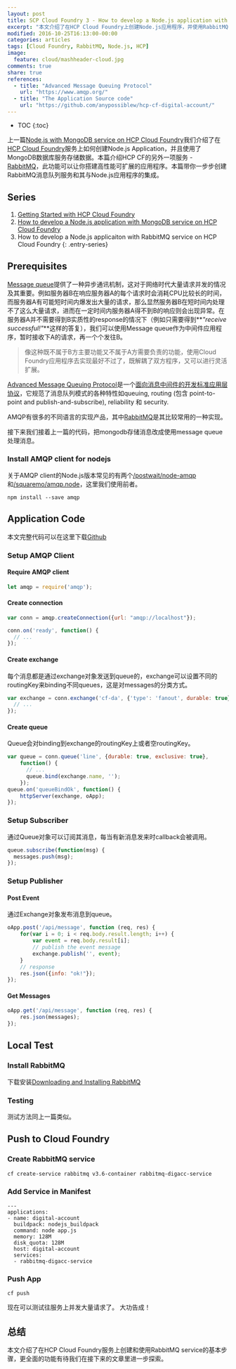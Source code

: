 ```yaml
---
layout: post
title: SCP Cloud Foundry 3 - How to develop a Node.js application with RabbitMQ service
excerpt: "本文介绍了在HCP Cloud Foundry上创建Node.js应用程序，并使用RabbitMQ service接受分发消息的功能。使用到了一些Cloud Foundry的基础命令"
modified: 2016-10-25T16:13:00-00:00
categories: articles
tags: [Cloud Foundry, RabbitMQ, Node.js, HCP]
image:
  feature: cloud/mashheader-cloud.jpg
comments: true
share: true
references:
  - title: "Advanced Message Queuing Protocol"
    url: "https://www.amqp.org/"
  - title: "The Application Source code"
    url: "https://github.com/anypossiblew/hcp-cf-digital-account/"
---
```


* TOC
{:toc}

上一篇[Node.js with MongoDB service on HCP Cloud Foundry](/articles/nodejs-with-mongodb-on-hcp-cloud-foundry/)我们介绍了在[HCP Cloud Foundry][2]服务上如何创建Node.js Application，并且使用了MongoDB数据库服务存储数据。本篇介绍HCP CF的另外一项服务 - [RabbitMQ][4]，此功能可以让你搭建高性能可扩展的应用程序。本篇带你一步步创建RabbitMQ消息队列服务和其与Node.js应用程序的集成。

## Series

1. [Getting Started with HCP Cloud Foundry](/articles/getting-started-with-hcp-cloud-foundry/)
2. [How to develop a Node.js application with MongoDB service on HCP Cloud Foundry](/articles/nodejs-with-mongodb-on-hcp-cloud-foundry/)
3. How to develop a Node.js applicaiton with RabbitMQ service on HCP Cloud Foundry
{: .entry-series}

## Prerequisites

[Message queue][6]提供了一种异步通讯机制，这对于网络时代大量请求并发的情况及其重要。例如服务器B在响应服务器A的每个请求时会消耗CPU比较长的时间，而服务器A有可能短时间内爆发出大量的请求，那么显然服务器B在短时间内处理不了这么大量请求，进而在一定时间内服务器A得不到B的响应则会出现异常。在服务器A并不需要得到B实质性的response的情况下（例如只需要得到**_"receive successful!"_**这样的答复），我们可以使用Message queue作为中间件应用程序，暂时接收下A的请求，再一个个发往B。

> 像这种既不属于B方主要功能又不属于A方需要负责的功能，使用Cloud Foundry应用程序去实现最好不过了，既解耦了双方程序，又可以进行灵活扩展。

[Advanced Message Queuing Protocol][7]是一个[面向消息中间件的开发标准应用层协议][8]，它规范了消息队列模式的各种特性如queuing, routing (包含 point-to-point and publish-and-subscribe), reliability 和 security.

AMQP有很多的不同语言的实现产品，其中[RabbitMQ][4]是其比较常用的一种实现。

接下来我们接着上一篇的代码，把mongodb存储消息改成使用message queue处理消息。


### Install AMQP client for nodejs

关于AMQP client的Node.js版本常见的有两个[/postwait/node-amqp](https://github.com/postwait/node-amqp)和[/squaremo/amqp.node](https://github.com/squaremo/amqp.node)，这里我们使用前者。

`npm install --save amqp`


## Application Code

本文完整代码可以在这里下载[Github][5]

### Setup AMQP Client

#### Require AMQP client

```javascript
let amqp = require('amqp');
```

#### Create connection

```javascript
var conn = amqp.createConnection({url: "amqp://localhost"});

conn.on('ready', function() {
  // ...
});
```

#### Create exchange

每个消息都是通过exchange对象发送到queue的，exchange可以设置不同的routingKey来binding不同queues，这是对messages的分类方式。

```javascript
var exchange = conn.exchange('cf-da', {'type': 'fanout', durable: true}, function() {
  // ...
});
```

#### Create queue

Queue会对binding到exchange的routingKey上或者空routingKey。

```javascript
var queue = conn.queue('line', {durable: true, exclusive: true},
    function() {
      // ...
      queue.bind(exchange.name, '');
    });
queue.on('queueBindOk', function() {
    httpServer(exchange, oApp);
});
```

### Setup Subscriber

通过Queue对象可以订阅其消息，每当有新消息发来时callback会被调用。

```javascript
queue.subscribe(function(msg) {
  messages.push(msg);
});
```

### Setup Publisher

#### Post Event

通过Exchange对象发布消息到queue。

```javascript
oApp.post('/api/message', function (req, res) {
    for(var i = 0; i < req.body.result.length; i++) {
        var event = req.body.result[i];
        // publish the event message
        exchange.publish('', event);
    }
    // response
    res.json({info: "ok!"});
});
```

#### Get Messages

```javascript
oApp.get('/api/message', function (req, res) {
    res.json(messages);
});
```

## Local Test

### Install RabbitMQ

下载安装[Downloading and Installing RabbitMQ](https://www.rabbitmq.com/download.html)

### Testing

测试方法同上一篇类似。

## Push to Cloud Foundry

### Create RabbitMQ service

`cf create-service rabbitmq v3.6-container rabbitmq-digacc-service`

### Add Service in Manifest

```
---
applications:
- name: digital-account
  buildpack: nodejs_buildpack
  command: node app.js
  memory: 128M
  disk_quota: 128M
  host: digital-account
  services:
  - rabbitmq-digacc-service
```

### Push App

`cf push`

现在可以测试往服务上并发大量请求了。
大功告成！

## 总结

本文介绍了在HCP Cloud Foundry服务上创建和使用RabbitMQ service的基本步骤，更全面的功能有待我们在接下来的文章里进一步探索。


[1]:https://www.cloudfoundry.org/training/
[2]:https://hcp-cockpit.cfapps.us10.hana.ondemand.com/cockpit
[3]:https://github.com/postwait/node-amqp
[4]:https://www.rabbitmq.com/
[5]:https://github.com/anypossiblew/hcp-cf-digital-account/tree/master/nodejs-with-rabbitmq
[6]:https://en.wikipedia.org/wiki/Message_queue
[7]:https://www.amqp.org/
[8]:https://en.wikipedia.org/wiki/Advanced_Message_Queuing_Protocol
